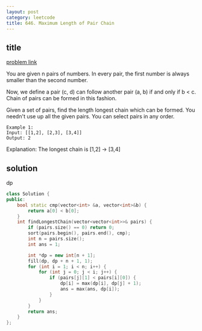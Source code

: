 ```yaml
---
layout: post
category: leetcode
title: 646. Maximum Length of Pair Chain
---
```


## title
[problem link](https://leetcode.com/problems/maximum-length-of-pair-chain/description/)


You are given n pairs of numbers. In every pair, the first number is always smaller than the second number.

Now, we define a pair (c, d) can follow another pair (a, b) if and only if b < c. Chain of pairs can be formed in this fashion.

Given a set of pairs, find the length longest chain which can be formed. You needn't use up all the given pairs. You can select pairs in any order.

	Example 1:
	Input: [[1,2], [2,3], [3,4]]
	Output: 2

Explanation: The longest chain is [1,2] -> [3,4]

## solution

dp

```c++
class Solution {
public:
	bool static cmp(vector<int> &a, vector<int>&b) {
		return a[0] < b[0];
	}
	int findLongestChain(vector<vector<int>>& pairs) {
		if (pairs.size() == 0) return 0;
		sort(pairs.begin(), pairs.end(), cmp);
		int n = pairs.size();
		int ans = 1;

		int *dp = new int[n + 1];
		fill(dp, dp + n + 1, 1);
		for (int i = 1; i < n; i++) {
			for (int j = 0; j < i; j++) {
				if (pairs[j][1] < pairs[i][0]) {
					dp[i] = max(dp[i], dp[j] + 1);
					ans = max(ans, dp[i]);
				}
			}
		}
		return ans;
	}
};

```